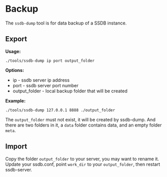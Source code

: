 # Backup

The ```ssdb-dump``` tool is for data backup of a SSDB instance.

## Export

__Usage:__

    ./tools/ssdb-dump ip port output_folder

__Options:__

* ip - ssdb server ip address
* port - ssdb server port number
* output_folder - local backup folder that will be created

__Example:__

	./tools/ssdb-dump 127.0.0.1 8888 ./output_folder

The ```output_folder``` must not exist, it will be created by ssdb-dump. And there are two folders in it, a ```data``` folder contains data, and an empty folder ```meta```.

## Import

Copy the folder ```output_folder``` to your server, you may want to rename it. Update your ssdb.conf, point ```work_dir``` to your ```output_folder```, then restart ssdb-server.
